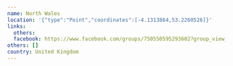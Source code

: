 ```yaml
---
name: North Wales
location: '{"type":"Point","coordinates":[-4.1313864,53.2260526]}'
links:
  others: 
  facebook: https://www.facebook.com/groups/750550595293602?group_view_referrer=profile_browser
others: []
country: United Kingdom
---
```

